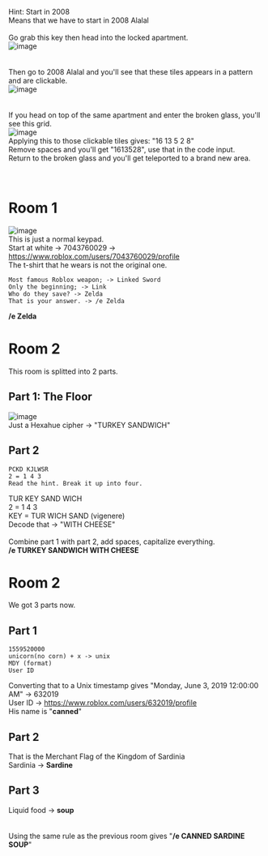 Hint: Start in 2008<br>
Means that we have to start in 2008 Alalal<br>
<br>
Go grab this key then head into the locked apartment.<br>
![image](https://github.com/user-attachments/assets/1e807e5b-c16a-4f21-bb66-33bb8489ddf0)<br>
<br>
<br>
Then go to 2008 Alalal and you'll see that these tiles appears in a pattern and are clickable.<br>
![image](https://github.com/user-attachments/assets/fe781b2d-7901-4a48-a6bf-2b0119bbe648)<br>
<br>
<br>
If you head on top of the same apartment and enter the broken glass, you'll see this grid.<br>
![image](https://github.com/user-attachments/assets/73f62e41-cca8-4807-a0aa-f2aecfe96337)<br>
Applying this to those clickable tiles gives: "16 13 5 2 8"<br>
Remove spaces and you'll get "1613528", use that in the code input.<br>
Return to the broken glass and you'll get teleported to a brand new area.<br>
<br>
<br>
# Room 1
![image](https://github.com/user-attachments/assets/a46f3fca-76f2-40a5-85e1-f4675cf48e9c)<br>
This is just a normal keypad.<br>
Start at white -> 7043760029 -> https://www.roblox.com/users/7043760029/profile<br>
The t-shirt that he wears is not the original one.<br>
```
Most famous Roblox weapon; -> Linked Sword
Only the beginning; -> Link
Who do they save? -> Zelda
That is your answer. -> /e Zelda
```
**/e Zelda**
# Room 2
This room is splitted into 2 parts.

## Part 1: The Floor
![image](https://github.com/user-attachments/assets/5b30c822-1921-4577-b689-2dfa06211f16)<br>
Just a Hexahue cipher -> "TURKEY SANDWICH"<br>

## Part 2
```
PCKD KJLWSR
2 = 1 4 3
Read the hint. Break it up into four. 
```
TUR KEY SAND WICH<br>
2 = 1 4 3<br>
KEY = TUR WICH SAND (vigenere)<br>
Decode that -> "WITH CHEESE"<br>
<br>
Combine part 1 with part 2, add spaces, capitalize everything.<br>
**/e TURKEY SANDWICH WITH CHEESE**

# Room 2
We got 3 parts now.

## Part 1
```
1559520000
unicorn(no corn) + x -> unix
MDY (format)
User ID
```
Converting that to a Unix timestamp gives "Monday, June 3, 2019 12:00:00 AM" -> 632019<br>
User ID -> https://www.roblox.com/users/632019/profile <br>
His name is "**canned**"

## Part 2
That is the Merchant Flag of the Kingdom of Sardinia<br>
Sardinia -> **Sardine**

## Part 3
Liquid food -> **soup**<br>
<br>
<br>
Using the same rule as the previous room gives "**/e CANNED SARDINE SOUP**"<br>

